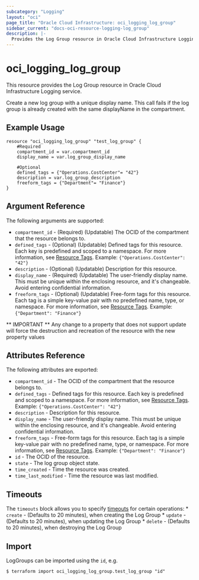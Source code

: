 ```yaml
---
subcategory: "Logging"
layout: "oci"
page_title: "Oracle Cloud Infrastructure: oci_logging_log_group"
sidebar_current: "docs-oci-resource-logging-log_group"
description: |-
  Provides the Log Group resource in Oracle Cloud Infrastructure Logging service
---
```


# oci_logging_log_group
This resource provides the Log Group resource in Oracle Cloud Infrastructure Logging service.

Create a new log group with a unique display name. This call fails
if the log group is already created with the same displayName in the compartment.


## Example Usage

```hcl
resource "oci_logging_log_group" "test_log_group" {
	#Required
	compartment_id = var.compartment_id
	display_name = var.log_group_display_name

	#Optional
	defined_tags = {"Operations.CostCenter"= "42"}
	description = var.log_group_description
	freeform_tags = {"Department"= "Finance"}
}
```

## Argument Reference

The following arguments are supported:

* `compartment_id` - (Required) (Updatable) The OCID of the compartment that the resource belongs to.
* `defined_tags` - (Optional) (Updatable) Defined tags for this resource. Each key is predefined and scoped to a namespace. For more information, see [Resource Tags](https://docs.cloud.oracle.com/iaas/Content/General/Concepts/resourcetags.htm).  Example: `{"Operations.CostCenter": "42"}` 
* `description` - (Optional) (Updatable) Description for this resource.
* `display_name` - (Required) (Updatable) The user-friendly display name. This must be unique within the enclosing resource, and it's changeable. Avoid entering confidential information. 
* `freeform_tags` - (Optional) (Updatable) Free-form tags for this resource. Each tag is a simple key-value pair with no predefined name, type, or namespace. For more information, see [Resource Tags](https://docs.cloud.oracle.com/iaas/Content/General/Concepts/resourcetags.htm). Example: `{"Department": "Finance"}` 


** IMPORTANT **
Any change to a property that does not support update will force the destruction and recreation of the resource with the new property values

## Attributes Reference

The following attributes are exported:

* `compartment_id` - The OCID of the compartment that the resource belongs to.
* `defined_tags` - Defined tags for this resource. Each key is predefined and scoped to a namespace. For more information, see [Resource Tags](https://docs.cloud.oracle.com/iaas/Content/General/Concepts/resourcetags.htm).  Example: `{"Operations.CostCenter": "42"}` 
* `description` - Description for this resource.
* `display_name` - The user-friendly display name. This must be unique within the enclosing resource, and it's changeable. Avoid entering confidential information. 
* `freeform_tags` - Free-form tags for this resource. Each tag is a simple key-value pair with no predefined name, type, or namespace. For more information, see [Resource Tags](https://docs.cloud.oracle.com/iaas/Content/General/Concepts/resourcetags.htm). Example: `{"Department": "Finance"}` 
* `id` - The OCID of the resource.
* `state` - The log group object state.
* `time_created` - Time the resource was created.
* `time_last_modified` - Time the resource was last modified.

## Timeouts

The `timeouts` block allows you to specify [timeouts](https://registry.terraform.io/providers/oracle/oci/latest/docs/guides/changing_timeouts) for certain operations:
	* `create` - (Defaults to 20 minutes), when creating the Log Group
	* `update` - (Defaults to 20 minutes), when updating the Log Group
	* `delete` - (Defaults to 20 minutes), when destroying the Log Group


## Import

LogGroups can be imported using the `id`, e.g.

```
$ terraform import oci_logging_log_group.test_log_group "id"
```

